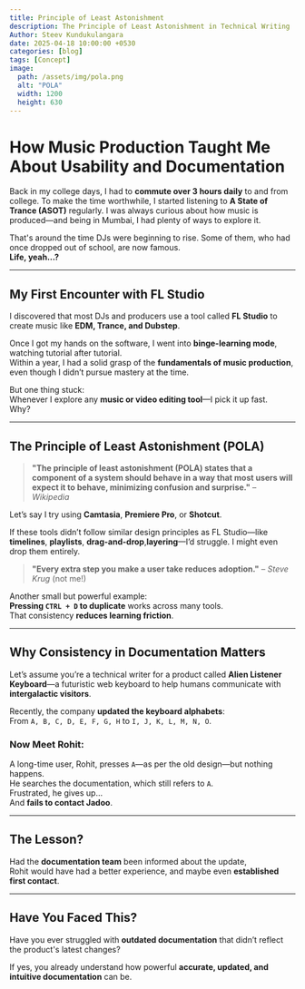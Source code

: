 ```yaml
---
title: Principle of Least Astonishment
description: The Principle of Least Astonishment in Technical Writing
Author: Steev Kundukulangara
date: 2025-04-18 10:00:00 +0530
categories: [blog]
tags: [Concept]
image:
  path: /assets/img/pola.png
  alt: "POLA"
  width: 1200
  height: 630
---
```


# How Music Production Taught Me About Usability and Documentation

Back in my college days, I had to **commute over 3 hours daily** to and from college. To make the time worthwhile, I started listening to **A State of Trance (ASOT)** regularly. I was always curious about how music is produced—and being in Mumbai, I had plenty of ways to explore it.

That's around the time DJs were beginning to rise. Some of them, who had once dropped out of school, are now famous.  
**Life, yeah...?**

---

## My First Encounter with FL Studio

I discovered that most DJs and producers use a tool called **FL Studio** to create music like **EDM, Trance, and Dubstep**.

Once I got my hands on the software, I went into **binge-learning mode**, watching tutorial after tutorial.  
Within a year, I had a solid grasp of the **fundamentals of music production**, even though I didn’t pursue mastery at the time.

But one thing stuck:  
Whenever I explore any **music or video editing tool**—I pick it up fast.  
Why?

---

## The Principle of Least Astonishment (POLA)

> **"The principle of least astonishment (POLA) states that a component of a system should behave in a way that most users will expect it to behave, minimizing confusion and surprise."** – *Wikipedia*

Let’s say I try using **Camtasia**, **Premiere Pro**, or **Shotcut**.

If these tools didn’t follow similar design principles as FL Studio—like **timelines**, **playlists**, **drag-and-drop**,**layering**—I’d struggle. I might even drop them entirely.

> **"Every extra step you make a user take reduces adoption."** – *Steve Krug* (not me!)

Another small but powerful example:  
**Pressing `CTRL + D` to duplicate** works across many tools.  
That consistency **reduces learning friction**.

---

## Why Consistency in Documentation Matters

Let’s assume you’re a technical writer for a product called **Alien Listener Keyboard**—a futuristic web keyboard to help humans communicate with **intergalactic visitors**.

Recently, the company **updated the keyboard alphabets**:  
From `A, B, C, D, E, F, G, H` to `I, J, K, L, M, N, O`.

### Now Meet Rohit:

A long-time user, Rohit, presses `A`—as per the old design—but nothing happens.  
He searches the documentation, which still refers to `A`.  
Frustrated, he gives up...  
And **fails to contact Jadoo**.

---

## The Lesson?

Had the **documentation team** been informed about the update,  
Rohit would have had a better experience, and maybe even **established first contact**.

---

## Have You Faced This?

Have you ever struggled with **outdated documentation** that didn’t reflect the product's latest changes?

If yes, you already understand how powerful **accurate, updated, and intuitive documentation** can be.

